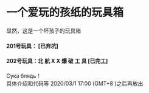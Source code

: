 # 一个爱玩的孩纸的玩具箱
显然，这是一个坏孩子的玩具箱
#### 201号玩具： \[已弃坑\]
#### 202号玩具：北 航 X X 爆 破 工 具 \[已完工\]
Сука блядь！<br>
具体介绍和代码等 2020/03/1 17:00 (GMT+8 )之后再放出